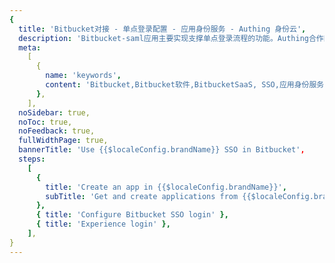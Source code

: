 ```yaml
---
{
  title: 'Bitbucket对接 - 单点登录配置 - 应用身份服务 - Authing 身份云',
  description: 'Bitbucket-saml应用主要实现支撑单点登录流程的功能。Authing合作网络提供 Bitbucket对接，单点登录，SSO，实现应用的快捷登录、免密登录，提升员工办公体验、增强用户体验，增强企业数字化服务水平。',
  meta:
    [
      {
        name: 'keywords',
        content: 'Bitbucket,Bitbucket软件,BitbucketSaaS, SSO,应用身份服务,单点登录配置,Authing身份云',
      },
    ],
  noSidebar: true,
  noToc: true,
  noFeedback: true,
  fullWidthPage: true,
  bannerTitle: 'Use {{$localeConfig.brandName}} SSO in Bitbucket',
  steps:
    [
      {
        title: 'Create an app in {{$localeConfig.brandName}}',
        subTitle: 'Get and create applications from {{$localeConfig.brandName}} application',
      },
      { title: 'Configure Bitbucket SSO login' },
      { title: 'Experience login' },
    ],
}
---
```


<IntegrationDetail backLink="/en/integration/"/>
